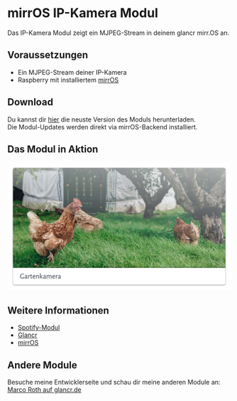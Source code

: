 # mirrOS IP-Kamera Modul

Das IP-Kamera Modul zeigt ein MJPEG-Stream in deinem glancr mirr.OS an.


## Voraussetzungen

* Ein MJPEG-Stream deiner IP-Kamera
* Raspberry mit installiertem [mirrOS](https://glancr.de/mirr-os/)


## Download

Du kannst dir [hier](https://glancr.de/module/home-automation/ipcam/) die neuste Version des Moduls herunterladen. <br>
Die Modul-Updates werden direkt via mirrOS-Backend installiert.


## Das Modul in Aktion

![Preview](assets/modulpreviews_ipcam.png)

## Weitere Informationen
* [Spotify-Modul](https://glancr.de/module/home-automation/ipcam/)
* [Glancr](https://glancr.de)
* [mirrOS](https://glancr.de/#mirr_os)


## Andere Module

Besuche meine Entwicklerseite und schau dir meine anderen Module an:<br>
[Marco Roth auf glancr.de](https://glancr.de/entwickler/marco-roth/)
